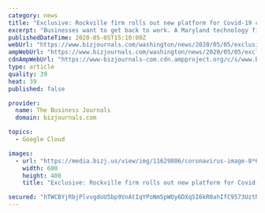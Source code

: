 ```yaml
---
category: news
title: "Exclusive: Rockville firm rolls out new platform for Covid-19 contact tracing"
excerpt: "Businesses want to get back to work. A Maryland technology firm and a California analytics company think they have the key."
publishedDateTime: 2020-05-05T15:10:00Z
webUrl: "https://www.bizjournals.com/washington/news/2020/05/05/exclusive-rockville-firm-rolls-out-new-platform.html"
ampWebUrl: "https://www.bizjournals.com/washington/news/2020/05/05/exclusive-rockville-firm-rolls-out-new-platform.amp.html"
cdnAmpWebUrl: "https://www-bizjournals-com.cdn.ampproject.org/c/s/www.bizjournals.com/washington/news/2020/05/05/exclusive-rockville-firm-rolls-out-new-platform.amp.html"
type: article
quality: 39
heat: 39
published: false

provider:
  name: The Business Journals
  domain: bizjournals.com

topics:
  - Google Cloud

images:
  - url: "https://media.bizj.us/view/img/11629806/coronavirus-image-8*600xx2121-1414-0-0.jpg"
    width: 600
    height: 400
    title: "Exclusive: Rockville firm rolls out new platform for Covid-19 contact tracing"

secured: "hTWCBYjRbjPlvvgdoU5bp9VnAtIqYPoNm5pWOy6DXqSI6kR0ahIfC9573UztNeNcBwrBBPUhVPNqnRMWahJCj/Wa4+akv7azeTyhBzN72muNgaPevB5t5OA5/Xk6JLZSwAOFH/c6+0ukA8c1O+zpCHEhJ/6cygkbnDyEiLAsaFXTwDoBVbY97cX3RzFOlRoZsNB2rYG/0qQlN8+sRREcPPC9Q11TijDwb+6oC/605crjQKTWUfTqpMvi0cbMKhTVsGBgleIiAP+qMDLHXzuispxvcAqiholA9e4GLA4viD6okEqVR19htRewfA/upItxwQu8qWf9ltN23ZpQmSC2ZgG0wJ8uneC24ubj6rBx9ZPCtqnt7xctTQ2wbdJtnK3VieT+/ul2msoeV6gcIT2rNaAZ2RxChcjUdB0pF6wf99D/VpZZ4FvWh9Uew0O2xbIkAjeAthaFW5x6YN4zKNselshxQBctmtJlI9CVXK//h7k=;pBsmqRGL+KbTFQLlHfHRkg=="
---
```


